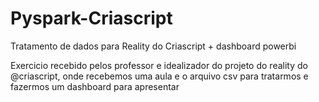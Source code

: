 # Pyspark-Criascript
Tratamento de dados para Reality do Criascript + dashboard powerbi


Exercicio recebido pelos professor e idealizador do projeto do reality do @criascript, onde recebemos uma aula e o arquivo csv para tratarmos e fazermos um dashboard para apresentar

